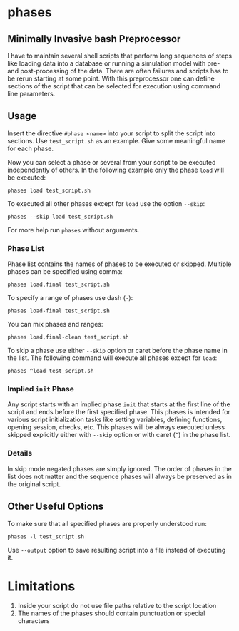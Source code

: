# phases
## Minimally Invasive bash Preprocessor

I have to maintain several shell scripts that perform long sequences of steps like loading data into a database or running a simulation model with pre- and post-processing of the data.  There are often failures and scripts has to be rerun starting at some point.  With this preprocessor one can define sections of the script that can be selected for execution using command line parameters.  

## Usage

Insert the directive ```#phase <name>``` into your script to split the script into sections.  Use ```test_script.sh``` as an example.  Give some meaningful name for each phase.  

Now you can select a phase or several from your script to be executed independently of others.  In the following example only the phase ```load``` will be executed:

```
phases load test_script.sh
```

To executed all other phases except for ```load``` use the option ```--skip```:

```
phases --skip load test_script.sh
```

For more help run ```phases``` without arguments.

### Phase List

Phase list contains the names of phases to be executed or skipped.  Multiple phases can be specified using comma:

```
phases load,final test_script.sh
```

To specify a range of phases use dash (```-```):

```
phases load-final test_script.sh
```

You can mix phases and ranges:

```
phases load,final-clean test_script.sh
```

To skip a phase use either ```--skip``` option or caret before the phase name in the list.  The following command will execute all phases except for ```load```:

```
phases ^load test_script.sh
```

### Implied ```init``` Phase

Any script starts with an implied phase ```init``` that starts at the first line of the script and ends before the first specified phase.  This phases is intended for various script initialization tasks like setting variables, defining functions, opening session, checks, etc.  This phases will be always executed unless skipped explicitly either with ```--skip``` option or with caret (```^```) in the phase list.

### Details

In skip mode negated phases are simply ignored.  The order of phases in the list does not matter and the sequence phases will always be preserved as in the original script.

## Other Useful Options

To make sure that all specified phases are properly understood run:

```
phases -l test_script.sh
```

Use ```--output``` option to save resulting script into a file instead of executing it.

# Limitations

1.  Inside your script do not use file paths relative to the script location
2.  The names of the phases should contain punctuation or special characters
